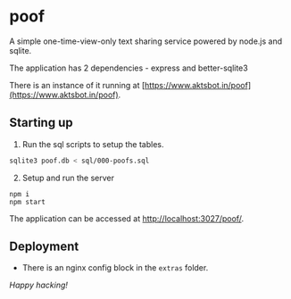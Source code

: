 # poof

A simple one-time-view-only text sharing service powered by node.js and sqlite.

The application has 2 dependencies - express and better-sqlite3

There is an instance of it running at [https://www.aktsbot.in/poof](https://www.aktsbot.in/poof).

## Starting up

1. Run the sql scripts to setup the tables.

```sh
sqlite3 poof.db < sql/000-poofs.sql
```

2. Setup and run the server

```
npm i
npm start
```

The application can be accessed at [http://localhost:3027/poof/](http://localhost:3027/poof).

## Deployment

- There is an nginx config block in the `extras` folder.

_Happy hacking!_
